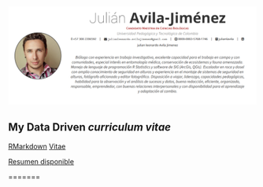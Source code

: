 
[![](./img/cvPreview.png)](https://github.com/julianlavila/My_CV/blob/master/img/cvPreview.png)
---

## My Data Driven *curriculum vitae*

[RMarkdown](https://rmarkdown.rstudio.com/) 
[Vitae](https://pkg.mitchelloharawild.com/vitae/) <br/>

[Resumen disponible](http://rpubs.com/julianlavila/CV_Resume/)

=======

